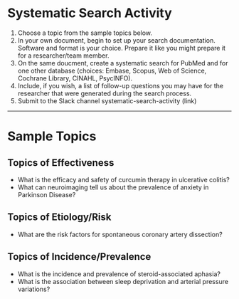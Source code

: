 # Systematic Search Activity
<ol>
  <li> Choose a topic from the sample topics below.</li>
<li> In your own document, begin to set up your search documentation. Software and format is your choice. Prepare it like you might prepare it for a researcher/team member.</li>
<li> On the same doucment, create a systematic search for PubMed and for one other database (choices: Embase, Scopus, Web of Science, Cochrane Library, CINAHL, PsycINFO).</li>
  <li> Include, if you wish, a list of follow-up questions you may have for the researcher that were generated during the search process.</li>
  <li> Submit to the Slack channel systematic-search-activity (link)</li>
  </ol>
  
  <hr/>
  
  # Sample Topics
  
  ## Topics of Effectiveness
  <ul>
  <li>What is the efficacy and safety of curcumin therapy in ulcerative colitis?</li>
  <li>What can neuroimaging tell us about the prevalence of anxiety in Parkinson Disease?</li>
  </ul>
  
  ## Topics of Etiology/Risk
  
  <ul>
  <li>What are the risk factors for spontaneous coronary artery dissection?</li>
  </ul>
  
  ## Topics of Incidence/Prevalence
  
  <ul>
  <li> What is the incidence and prevalence of steroid-associated aphasia?</li>
  <li> What is the association between sleep deprivation and arterial pressure variations?</li>
  </ul>
  
  
